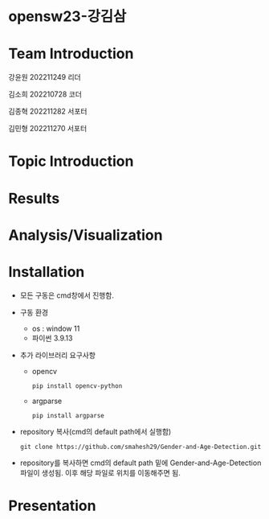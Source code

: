 # opensw23-강김삼

# Team Introduction
  강윤원 202211249 리더
  
  김소희 202210728 코더
  
  김종혁 202211282 서포터
  
  김민형 202211270 서포터
# Topic Introduction

# Results

# Analysis/Visualization

# Installation
- 모든 구동은 cmd창에서 진행함.

- 구동 환경
  - os : window 11
  - 파이썬 3.9.13
 
- 추가 라이브러리 요구사항
  - opencv
  
    `pip install opencv-python`
  - argparse
  
    `pip install argparse`
 
- repository 복사(cmd의 default path에서 실행함) 

    `git clone https://github.com/smahesh29/Gender-and-Age-Detection.git`
    
- repository를 복사하면 cmd의 default path 밑에 Gender-and-Age-Detection 파일이 생성됨.
  이후 해당 파일로 위치를 이동해주면 됨.
# Presentation
